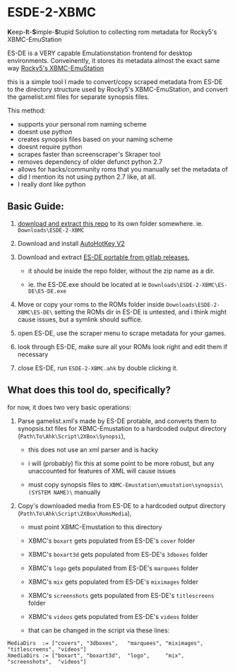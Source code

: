 # ESDE-2-XBMC
**K**eep-**I**t-**S**imple-**S**tupid Solution to collecting rom metadata for Rocky5's XBMC-EmuStation

ES-DE is a VERY capable Emulationstation frontend for desktop environments. Conveinently, it stores its metadata almost the exact same way [Rocky5's XBMC-EmuStation](https://github.com/Rocky5/XBMC-Emustation/tree/master) 

this is a simple tool I made to convert/copy scraped metadata from ES-DE to the directory structure used by Rocky5's XBMC-EmuStation, and convert the gamelist.xml files for separate synopsis files.

This method:
- supports your personal rom naming scheme
- doesnt use python
- creates synopsis files based on your naming scheme
- doesnt require python
- scrapes faster than screenscraper's Skraper tool
- removes dependency of older defunct python 2.7
- allows for hacks/community roms that you manually set the metadata of
- did I mention its not using python 2.7 like, at all.
- I really dont like python

## Basic Guide:

1. [download and extract this repo](https://github.com/EatPrilosec/ESDE-2-XBMC/archive/refs/heads/main.zip) to its own folder somewhere. ie. `Downloads\ESDE-2-XBMC`

2. Download and install [AutoHotKey V2](https://www.autohotkey.com/download/)

3. Download and extract [ES-DE portable from gitlab releases](https://gitlab.com/es-de/emulationstation-de/-/releases),

   - it should be inside the repo folder, without the zip name as a dir.

   - ie. the ES-DE.exe should be located at ie `Downloads\ESDE-2-XBMC\ES-DE\ES-DE.exe` 

5. Move or copy your roms to the ROMs folder inside `Downloads\ESDE-2-XBMC\ES-DE\` setting the ROMs dir in ES-DE is untested, and i think might cause issues, but a symlink should suffice.

6. open ES-DE, use the scraper menu to scrape metadata for your games.

7. look through ES-DE, make sure all your ROMs look right and edit them if necessary

8. close ES-DE, run `ESDE-2-XBMC.ahk` by double clicking it.


## What does this tool do, specifically?
for now, it does two very basic operations:

1. Parse gamelist.xml's made by ES-DE protable, and converts them to synopsis.txt files for XBMC-Emustation to a hardcoded output directory (`Path\To\Ahk\Script\2XBox\Synopsi`),

   - this does not use an xml parser and is hacky

   - i will (probably) fix this at some point to be more robust, but any unaccounted for features of XML will cause issues

   - must copy synopsis files to `XBMC-Emustation\emustation\synopsis\(SYSTEM NAME)\` manually

3. Copy's downloaded media from ES-DE to a hardcoded output directory (`Path\To\Ahk\Script\2XBox\RomsMedia`),

   - must point XBMC-Emustation to this directory
  
   - XBMC's `boxart` gets populated from ES-DE's `cover` folder
 
   - XBMC's `boxart3d` gets populated from ES-DE's `3dboxes` folder
  
   - XBMC's `logo` gets populated from ES-DE's `marquees` folder
  
   - XBMC's `mix` gets populated from ES-DE's `miximages` folder
  
   - XBMC's `screenshots` gets populated from ES-DE's `titlescreens` folder
  
   - XBMC's `videos` gets populated from ES-DE's `videos` folder
  
   - that can be changed in the script via these lines:

```
MediaDirs  := ["covers", "3dboxes",   "marquees", "miximages", "titlescreens", "videos"]
XmediaDirs := ["boxart", "boxart3d",  "logo",     "mix",       "screenshots",  "videos"]
```



